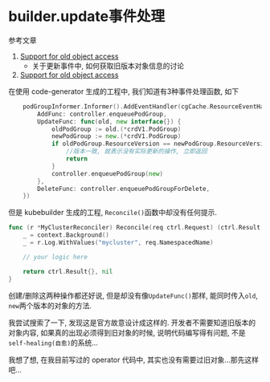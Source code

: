 # builder.update事件处理

参考文章

1. [Support for old object access](https://github.com/kubernetes-sigs/kubebuilder/issues/37)
    - 关于更新事件中, 如何获取旧版本对象信息的讨论
2. [Support for old object access](https://github.com/kubernetes-sigs/kubebuilder/issues/877)

在使用 code-generator 生成的工程中, 我们知道有3种事件处理函数, 如下

```go
	podGroupInformer.Informer().AddEventHandler(cgCache.ResourceEventHandlerFuncs{
		AddFunc: controller.enqueuePodGroup,
		UpdateFunc: func(old, new interface{}) {
			oldPodGroup := old.(*crdV1.PodGroup)
			newPodGroup := new.(*crdV1.PodGroup)
			if oldPodGroup.ResourceVersion == newPodGroup.ResourceVersion {
				//版本一致, 就表示没有实际更新的操作, 立即返回
				return
			}
			controller.enqueuePodGroup(new)
		},
		DeleteFunc: controller.enqueuePodGroupForDelete,
	})

```

但是 kubebuilder 生成的工程, `Reconcile()`函数中却没有任何提示.

```go
func (r *MyClusterReconciler) Reconcile(req ctrl.Request) (ctrl.Result, error) {
	_ = context.Background()
	_ = r.Log.WithValues("mycluster", req.NamespacedName)

	// your logic here

	return ctrl.Result{}, nil
}
```

创建/删除这两种操作都还好说, 但是却没有像`UpdateFunc()`那样, 能同时传入`old`, `new`两个版本的对象的方法.

我尝试搜索了一下, 发现这是官方故意设计成这样的. 开发者不需要知道旧版本的对象内容, 如果真的出现必须得到旧对象的时候, 说明代码编写得有问题, 不是`self-healing(自愈)`的系统...

我想了想, 在我目前写过的 operator 代码中, 其实也没有需要过旧对象...那先这样吧...

